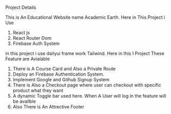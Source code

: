 Project Details

This is An Educational Website name Academic Earth. Here in This Project  i Use
1. React js
2. React Router Dom
3. Firebase Auth System

 in this project i  use dailyui frame work Tailwind. Here in this I Project These Feature are Avialable
 1. There is A Course Card and Also a Private Route
 2. Deploy an Firebase Authentication System.
 3. Implement Google and Github Signup System
 4. There is Also a Checkout page where user can checkout with specific product what they want
 5. A dynamic Toggle bar used here. When A User will log in the feature will be availble
 6. Also There is An Attrective Footer